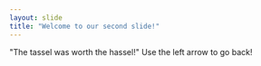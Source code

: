```yaml
---
layout: slide
title: "Welcome to our second slide!"
---
```

"The tassel was worth the hassel!"
Use the left arrow to go back!
